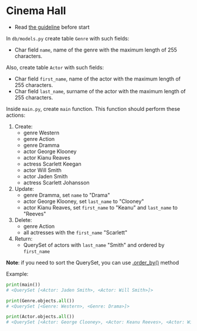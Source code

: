 # Cinema Hall

- Read [the guideline](https://github.com/mate-academy/py-task-guideline/blob/main/README.md) before start

In `db/models.py` create table `Genre` with such fields:
- Char field `name`, name of the genre with the maximum length of 255 
characters.

Also, create table `Actor` with such fields:
- Char field `first_name`, name of the actor with the maximum length of 255 
characters.
- Char field `last_name`, surname of the actor with the maximum length of 255 
characters.

Inside `main.py`, create `main` function.
This function should perform these actions:
1. Create:
   - genre Western
   - genre Action
   - genre Dramma
   - actor George Klooney
   - actor Kianu Reaves
   - actress Scarlett Keegan
   - actor Will Smith
   - actor Jaden Smith
   - actress Scarlett Johansson
2. Update:
   - genre Dramma, set `name` to "Drama"
   - actor George Klooney, set `last_name` to "Clooney"
   - actor Kianu Reaves, set `first_name` to "Keanu" and `last_name` to "Reeves"
3. Delete:
   - genre Action
   - all actresses with the `first_name` "Scarlett"
4. Return:
   - QuerySet of actors with `last_name` "Smith" and ordered by `first_name`
   
**Note**: if you need to sort the QuerySet, you can use 
[.order_by()](https://docs.djangoproject.com/en/4.0/ref/models/querysets/#order-by) 
method

Example:
```python
print(main())
# <QuerySet [<Actor: Jaden Smith>, <Actor: Will Smith>]>

print(Genre.objects.all())
# <QuerySet [<Genre: Western>, <Genre: Drama>]>

print(Actor.objects.all())
# <QuerySet [<Actor: George Clooney>, <Actor: Keanu Reeves>, <Actor: Will Smith>, <Actor: Jaden Smith>]>
```

